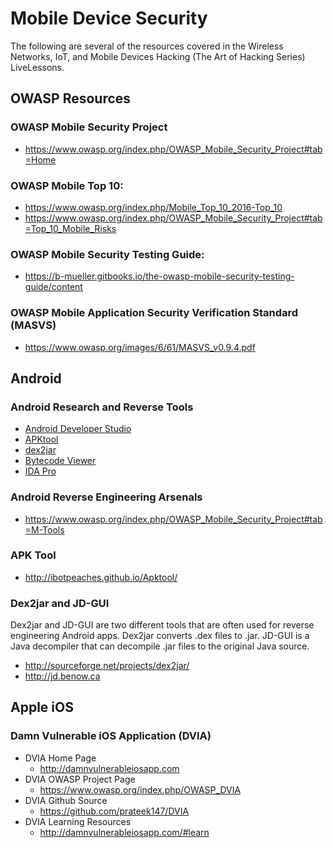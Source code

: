 # Mobile Device Security
The following are several of the resources covered in the Wireless Networks, IoT, and Mobile Devices Hacking (The Art of Hacking Series) LiveLessons.

## OWASP Resources

### OWASP Mobile Security Project
* https://www.owasp.org/index.php/OWASP_Mobile_Security_Project#tab=Home

### OWASP Mobile Top 10:
* https://www.owasp.org/index.php/Mobile_Top_10_2016-Top_10
* https://www.owasp.org/index.php/OWASP_Mobile_Security_Project#tab=Top_10_Mobile_Risks

### OWASP Mobile Security Testing Guide:
* https://b-mueller.gitbooks.io/the-owasp-mobile-security-testing-guide/content

### OWASP Mobile Application Security Verification Standard (MASVS)
* https://www.owasp.org/images/6/61/MASVS_v0.9.4.pdf

## Android

### Android Research and Reverse Tools
* [Android Developer Studio](http://developer.android.com/sdk/index.html)
* [APKtool](http://ibotpeaches.github.io/Apktool/)
* [dex2jar](https://github.com/pxb1988/dex2jar)
* [Bytecode Viewer](https://bytecodeviewer.com/)
* [IDA Pro](https://www.hex-rays.com/products/ida/index.shtml)


### Android Reverse Engineering Arsenals
* https://www.owasp.org/index.php/OWASP_Mobile_Security_Project#tab=M-Tools

### APK Tool
* http://ibotpeaches.github.io/Apktool/

### Dex2jar and JD-GUI
Dex2jar and JD-GUI are two different tools that are often used for reverse engineering Android apps. Dex2jar converts .dex files to .jar. JD-GUI is a Java decompiler that can decompile .jar files to the original Java source.
* http://sourceforge.net/projects/dex2jar/
* http://jd.benow.ca

## Apple iOS

### Damn Vulnerable iOS Application (DVIA)
* DVIA Home Page
  * http://damnvulnerableiosapp.com
* DVIA OWASP Project Page
  * https://www.owasp.org/index.php/OWASP_DVIA
* DVIA Github Source
  * https://github.com/prateek147/DVIA
* DVIA Learning Resources
  * http://damnvulnerableiosapp.com/#learn
